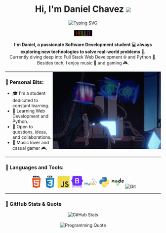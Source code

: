 <h1 align="center">Hi, I'm Daniel Chavez <img src="https://media.giphy.com/media/hvRJCLFzcasrR4ia7z/giphy.gif" width="35"></h1>

<p align="center">
  <a href="https://github.com/DenverCoder1/readme-typing-svg">
    <img src="https://readme-typing-svg.herokuapp.com?font=Fira+Code&size=25&duration=3000&pause=500&color=007ACC&center=true&vCenter=true&width=600&height=100&lines=Software+Student+%40deadaniel13;Machine+Learning+Enthusiast;Always+Learning+New+Things" alt="Typing SVG">
  </a>
</p>

<p align="center">
  <img src="https://raw.githubusercontent.com/vibrantfix/vibrantfix/main/assets/gif/hello.gif" width="60px">
</p>

<p align="center">
  <b>I'm Daniel, a passionate Software Development student 💻 always exploring new technologies to solve real-world problems 🚀. </b><br>
  Currently diving deep into Full Stack Web Development 🌐 and Python 🐍.<br>
  Besides tech, I enjoy music 🎵 and gaming 🎮.
</p>

<img align="right" alt="Animated Gif" src="https://raw.githubusercontent.com/vibrantfix/vibrantfix/main/assets/gif/lain.gif" width="350px" height="250px" />

---

### 🧠 Personal Bits:
- 🎓 I'm a student dedicated to constant learning.
- 🌱 Learning Web Development and Python.
- 💬 Open to questions, ideas, and collaborations.
- 🎵 Music lover and casual gamer 🎮.

---

### 💙 Languages and Tools:
<p align="center">
  <img src="https://raw.githubusercontent.com/devicons/devicon/master/icons/html5/html5-original-wordmark.svg" width="40" height="40" alt="HTML5"/>
  <img src="https://raw.githubusercontent.com/devicons/devicon/master/icons/css3/css3-original-wordmark.svg" width="40" height="40" alt="CSS3"/>
  <img src="https://raw.githubusercontent.com/devicons/devicon/master/icons/javascript/javascript-original.svg" width="40" height="40" alt="JavaScript"/>
  <img src="https://raw.githubusercontent.com/devicons/devicon/master/icons/bootstrap/bootstrap-plain-wordmark.svg" width="40" height="40" alt="Bootstrap"/>
  <img src="https://raw.githubusercontent.com/devicons/devicon/master/icons/mysql/mysql-original-wordmark.svg" width="40" height="40" alt="MySQL"/>
  <img src="https://raw.githubusercontent.com/devicons/devicon/master/icons/python/python-original.svg" width="40" height="40" alt="Python"/>
  <img src="https://raw.githubusercontent.com/devicons/devicon/master/icons/nodejs/nodejs-original-wordmark.svg" width="40" height="40" alt="Node.js"/>
  <img src="https://www.vectorlogo.zone/logos/git-scm/git-scm-icon.svg" width="40" height="40" alt="Git"/>
</p>

---

### 🔮 GitHub Stats & Quote

<p align="center">
  <img src="https://github-readme-stats.vercel.app/api?username=deadaniel13&show_icons=true&theme=tokyonight&title_color=007ACC&icon_color=00BFFF" alt="GitHub Stats">
  <br><br>
  <img src="https://quotes-github-readme.vercel.app/api?type=horizontal&theme=tokyonight&quoteCategory=programming" alt="Programming Quote">
</p>

